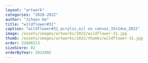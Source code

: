 ```yaml
---
layout: "artwork"
categories: "2018-2022"
author: "Jihoon Ha"
title: "wildflower#31"
caption: "wildflower#31_acrylic,oil on canvas_33×24㎝_2022"
image: /assets/images/artworks/2022/wildflower-31.jpg
thumb: /assets/images/artworks/2022/thumbs/wildflower-31.jpg
order: 22040213
sizeScore: 02
orderByYear: 2022002
---
```

